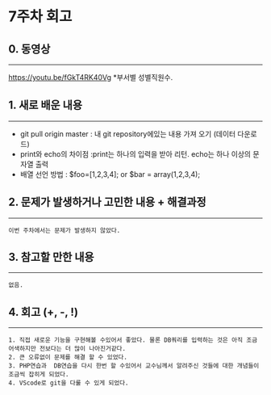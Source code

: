 # 7주차 회고

## 0. 동영상 
---
https://youtu.be/fGkT4RK40Vg
*부서별 성별직원수.

## 1. 새로 배운 내용
---
* git pull origin master : 내 git repository에있는 내용 가져 오기 (데이터 다운로드)
* print와 echo의 차이점 :print는 하나의 입력을 받아 리턴. echo는 하나 이상의 문자열 출력
* 배열 선언 방법 : $foo=[1,2,3,4]; or $bar = array(1,2,3,4);

## 2. 문제가 발생하거나 고민한 내용 + 해결과정
---
```
이번 주차에서는 문제가 발생하지 않았다.
```

## 3. 참고할 만한 내용
---
```
없음.
```
## 4. 회고 (+, -, !)
---

```
1. 직접 새로운 기능을 구현해볼 수있어서 좋았다. 물론 DB쿼리를 입력하는 것은 아직 조금 어색하지만 전보다는 더 많이 나아진거같다. 
2. 큰 오류없이 문제를 해결 할 수 있었다.
3. PHP연습과  DB연습을 다시 한번 할 수있어서 교수님께서 알려주신 것들에 대한 개념들이 조금씩 잡히게 되었다.
4. VScode로 git을 다룰 수 있게 되었다.
```
